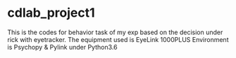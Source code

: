 # cdlab_project1

This is the codes for behavior task of my exp based on the decision under rick with eyetracker.
The equipment used is EyeLink 1000PLUS
Environment is Psychopy & Pylink under Python3.6
